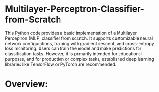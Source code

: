 # Multilayer-Perceptron-Classifier-from-Scratch

This Python code provides a basic implementation of a Multilayer Perceptron (MLP) classifier from scratch. It supports customizable neural network configurations, training with gradient descent, and cross-entropy loss monitoring. Users can train the model and make predictions for classification tasks. However, it is primarily intended for educational purposes, and for production or complex tasks, established deep learning libraries like TensorFlow or PyTorch are recommended.

# Overview:

